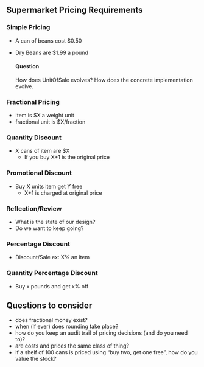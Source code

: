 ## Supermarket Pricing Requirements

###  Simple Pricing
- A can of beans cost $0.50
- Dry Beans are $1.99 a pound

  #### Question
  How does UnitOfSale evolves? How does the concrete implementation evolve.

### Fractional Pricing
- Item is $X a weight unit
- fractional unit is $X/fraction


### Quantity Discount
- X cans of item are $X
  - If you buy X+1 is the original price


### Promotional Discount
- Buy X units item  get Y free
  - X+1 is charged at original price

### Reflection/Review
- What is the state of our design?
- Do we want to keep going?

### Percentage Discount
- Discount/Sale ex: X% an item


### Quantity Percentage Discount
- Buy x pounds and get x% off



## Questions to consider

- does fractional money exist?
- when (if ever) does rounding take place?
- how do you keep an audit trail of pricing decisions (and do you need to)?
- are costs and prices the same class of thing?
- if a shelf of 100 cans is priced using “buy two, get one free”, how do you value the stock?

